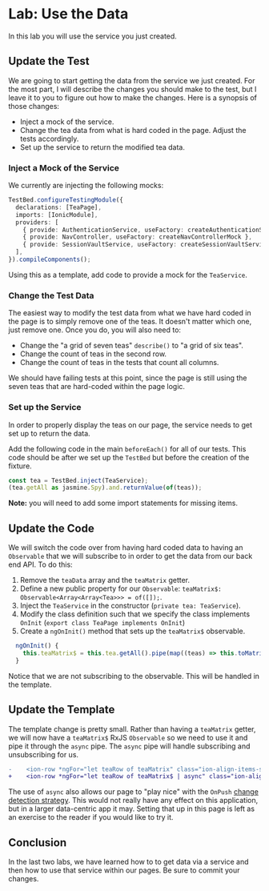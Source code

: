 # Lab: Use the Data

In this lab you will use the service you just created.

## Update the Test

We are going to start getting the data from the service we just created. For the most part, I will describe the changes you should make to the test, but I leave it to you to figure out how to make the changes. Here is a synopsis of those changes:

- Inject a mock of the service.
- Change the tea data from what is hard coded in the page. Adjust the tests accordingly.
- Set up the service to return the modified tea data.

### Inject a Mock of the Service

We currently are injecting the following mocks:

```typescript
TestBed.configureTestingModule({
  declarations: [TeaPage],
  imports: [IonicModule],
  providers: [
    { provide: AuthenticationService, useFactory: createAuthenticationServiceMock },
    { provide: NavController, useFactory: createNavControllerMock },
    { provide: SessionVaultService, useFactory: createSessionVaultServiceMock },
  ],
}).compileComponents();
```

Using this as a template, add code to provide a mock for the `TeaService`.

### Change the Test Data

The easiest way to modify the test data from what we have hard coded in the page is to simply remove one of the teas. It doesn't matter which one, just remove one. Once you do, you will also need to:

- Change the "a grid of seven teas" `describe()` to "a grid of six teas".
- Change the count of teas in the second row.
- Change the count of teas in the tests that count all columns.

We should have failing tests at this point, since the page is still using the seven teas that are hard-coded within the page logic.

### Set up the Service

In order to properly display the teas on our page, the service needs to get set up to return the data.

Add the following code in the main `beforeEach()` for all of our tests. This code should be after we set up the `TestBed` but before the creation of the fixture.

```typescript
const tea = TestBed.inject(TeaService);
(tea.getAll as jasmine.Spy).and.returnValue(of(teas));
```

**Note:** you will need to add some import statements for missing items.

## Update the Code

We will switch the code over from having hard coded data to having an `Observable` that we will subscribe to in order to get the data from our back end API. To do this:

1. Remove the `teaData` array and the `teaMatrix` getter.
1. Define a new public property for our `Observable`: `teaMatrix$: Observable<Array<Array<Tea>>> = of([]);`.
1. Inject the `TeaService` in the constructor (`private tea: TeaService`).
1. Modify the class definition such that we specify the class implements `OnInit` (`export class TeaPage implements OnInit`)
1. Create a `ngOnInit()` method that sets up the `teaMatrix$` observable.

```typescript
  ngOnInit() {
    this.teaMatrix$ = this.tea.getAll().pipe(map((teas) => this.toMatrix(teas)));
  }
```

Notice that we are not subscribing to the observable. This will be handled in the template.

## Update the Template

The template change is pretty small. Rather than having a `teaMatrix` getter, we will now have a `teaMatrix$` RxJS `Observable` so we need to use it and pipe it through the `async` pipe. The `async` pipe will handle subscribing and unsubscribing for us.

```diff
-    <ion-row *ngFor="let teaRow of teaMatrix" class="ion-align-items-stretch">
+    <ion-row *ngFor="let teaRow of teaMatrix$ | async" class="ion-align-items-stretch">
```

The use of `async` also allows our page to "play nice" with the `OnPush` <a href="https://angular.io/api/core/ChangeDetectorRef#usage-notes" target="_blank">change detection strategy</a>. This would not really have any effect on this application, but in a larger data-centric app it may. Setting that up in this page is left as an exercise to the reader if you would like to try it.

## Conclusion

In the last two labs, we have learned how to to get data via a service and then how to use that service within our pages. Be sure to commit your changes.
